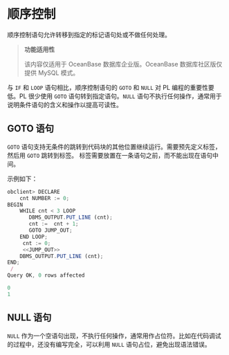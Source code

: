 顺序控制 
=========================

顺序控制语句允许转移到指定的标记语句处或不做任何处理。

>**功能适用性**
>
>该内容仅适用于 OceanBase 数据库企业版。OceanBase 数据库社区版仅提供 MySQL 模式。

与 `IF` 和 `LOOP` 语句相比，顺序控制语句的 `GOTO` 和 `NULL` 对 PL 编程的重要性要低。PL 很少使用 `GOTO` 语句转到指定语句。`NULL` 语句不执行任何操作，通常用于说明条件语句的含义和操作以提高可读性。

GOTO 语句 
----------------------------

`GOTO` 语句支持无条件的跳转到代码块的其他位置继续运行。需要预先定义标签，然后用 `GOTO` 跳转到标签。 标签需要放置在一条语句之前，而不能出现在语句中间。

示例如下：

```javascript
obclient> DECLARE
    cnt NUMBER := 0;
BEGIN
    WHILE cnt < 3 LOOP
       DBMS_OUTPUT.PUT_LINE (cnt);
       cnt :=  cnt + 1;
       GOTO JUMP_OUT;
    END LOOP;
     cnt := 0;
     <<JUMP_OUT>>
    DBMS_OUTPUT.PUT_LINE (cnt);
END;
 /
Query OK, 0 rows affected 

0
1
```



NULL 语句 
----------------------------

`NULL` 作为一个空语句出现，不执行任何操作，通常用作占位符。比如在代码调试的过程中，还没有编写完全，可以利用 `NULL` 语句占位，避免出现语法错误。
